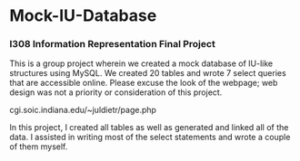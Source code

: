 # Mock-IU-Database
### I308 Information Representation Final Project

This is a group project wherein we created a mock database of IU-like structures using MySQL. We created 20 tables and wrote 7 select queries that are accessible online. Please excuse the look of the webpage; web design was not a priority or consideration of this project.

cgi.soic.indiana.edu/~juldietr/page.php

In this project, I created all tables as well as generated and linked all of the data. I assisted in writing most of the select statements and wrote a couple of them myself.